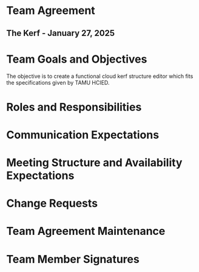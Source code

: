 # Team Agreement

## The Kerf \- January 27, 2025

# Team Goals and Objectives
The objective is to create a functional cloud 
kerf structure editor which fits the 
specifications given by TAMU HCIED.

# Roles and Responsibilities

# Communication Expectations

# Meeting Structure and Availability Expectations

# Change Requests

# Team Agreement Maintenance

# Team Member Signatures

